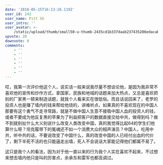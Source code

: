 ```yaml
---
date: '2018-05-15T16:13:26.119Z'
user_id: 243
user_name: Pitt Sh
user_intro: ''
user_avatar: >-
    /static/upload/thumb/small50-u-thumb-2435cd1b337daab237435286edacabec2ef4b40b18f.png
upvote: 20
downvote: 0
comments:
    - ''
    - ''
    - ''
    - ''
    - ''
    - ''
---
```


哎，我第一次评价他这个人，说实话一般来说我尽量不想谈论他，是因为我非常不喜欢他的宣传和炒作方式，拿国家，民族和地域的话题来加大热点，又总是喜欢把别的厂家黑一顿来制造话题，就我个人看来实在很低俗。而且话说回来了，老罗的投资人也是赚了墙内的钱来帮给他烧的，讲难听点，如果真的不喜欢现在的中国人那要有这个勇气不走寻常路，就是不做中国人生意不接吸中国人血的投资人的钱，或者不要成为他反复黑的苹果为了利益把客户的数据直接交给中共，做得到吗？做不到就别扯什么大义别说什么改变人类改变中国，真的我觉得比起64的学生们他算什么呀？坦克履带下的冤魂还不如一个消费大众的相声演员？中国人，吃用中共，听中共的话，不要说改变了中国什么，真的改变中国的人已经付出血的代价了，剩下半死不活的也只能逼走出墙，死人不会说话大家能记得他们都属不易了。

  

这只是我个人的看法，因为对于他一直以来的行为我个人实在喜欢不起来，不过想来想去墙内他只是叫的厉害点，余承东和雷军也都高调过。
